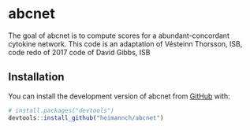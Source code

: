 
<!-- README.md is generated from README.Rmd. Please edit that file -->

# abcnet

<!-- badges: start -->

<!-- badges: end -->

The goal of abcnet is to compute scores for a abundant-concordant
cytokine network.
This code is an adaptation of Vésteinn Thorsson, ISB, code redo of 2017 code of David Gibbs, ISB
## Installation

You can install the development version of abcnet from
[GitHub](https://github.com/) with:

``` r
# install.packages("devtools")
devtools::install_github("heimannch/abcnet")
```
